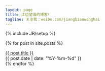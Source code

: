 ```yaml
---
layout: page
title: 江边望海的博客!
tagline: 关注我：weibo.com/jiangbianwanghai
---
```

{% include JB/setup %}

{% for post in site.posts %}
<div>
<div class="span10"><a href="{{ BASE_PATH }}{{ post.url }}">{{ post.title }}</a></div>
<div class="span2"><span>{{ post.date | date: "%Y-%m-%d" }}</span></div>
</div>
{% endfor %}